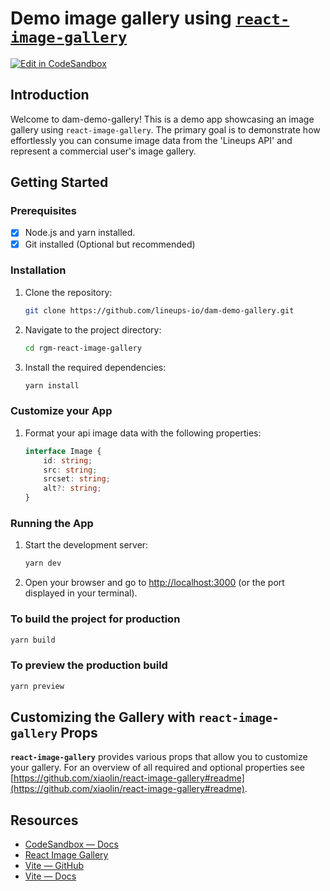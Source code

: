 # Demo image gallery using [`react-image-gallery`](https://github.com/xiaolin/react-image-gallery)

[![Edit in CodeSandbox](https://assets.codesandbox.io/github/button-edit-lime.svg)](https://codesandbox.io/p/github/stavaughan/dam-demo-gallery/main)

## Introduction

Welcome to dam-demo-gallery! This is a demo app showcasing an image gallery using `react-image-gallery`. The primary goal is to demonstrate how effortlessly you can consume image data from the 'Lineups API' and represent a commercial user's image gallery.

## Getting Started

### Prerequisites

- [x] Node.js and yarn installed.
- [x] Git installed (Optional but recommended)

### Installation

1. Clone the repository:

    ```bash
    git clone https://github.com/lineups-io/dam-demo-gallery.git
    ```

2. Navigate to the project directory:

    ```bash
    cd rgm-react-image-gallery
    ```

3. Install the required dependencies:

    ```bash
    yarn install
    ```

### Customize your App

1. Format your api image data with the following properties:

    ```ts
    interface Image {
        id: string;
        src: string;
        srcset: string;
        alt?: string;
    }
    ```

### Running the App

1. Start the development server:

    ```bash
    yarn dev
    ```

2. Open your browser and go to [http://localhost:3000](http://localhost:3000) (or the port displayed in your terminal).

### To build the project for production

```bash
yarn build
```

### To preview the production build

```bash
yarn preview
```

## Customizing the Gallery with `react-image-gallery` Props

**`react-image-gallery`** provides various props that allow you to customize your gallery. For an overview of all required and optional properties see [https://github.com/xiaolin/react-image-gallery#readme](https://github.com/xiaolin/react-image-gallery#readme).

## Resources

- [CodeSandbox — Docs](https://codesandbox.io/docs/learn)
- [React Image Gallery](https://github.com/xiaolin/react-image-gallery)
- [Vite — GitHub](https://github.com/vitejs/vite)
- [Vite — Docs](https://vitejs.dev/guide/)
